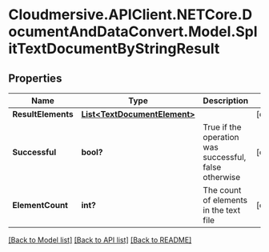 # Cloudmersive.APIClient.NETCore.DocumentAndDataConvert.Model.SplitTextDocumentByStringResult
## Properties

Name | Type | Description | Notes
------------ | ------------- | ------------- | -------------
**ResultElements** | [**List&lt;TextDocumentElement&gt;**](TextDocumentElement.md) |  | [optional] 
**Successful** | **bool?** | True if the operation was successful, false otherwise | [optional] 
**ElementCount** | **int?** | The count of elements in the text file | [optional] 

[[Back to Model list]](../README.md#documentation-for-models) [[Back to API list]](../README.md#documentation-for-api-endpoints) [[Back to README]](../README.md)


